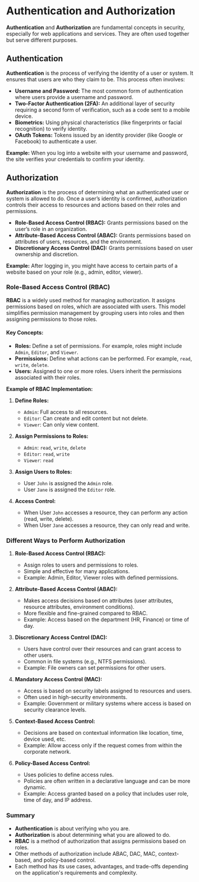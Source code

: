 # Authentication and Authorization

**Authentication** and **Authorization** are fundamental concepts in security, especially for web applications and services. They are often used together but serve different purposes.

## Authentication

**Authentication** is the process of verifying the identity of a user or system. It ensures that users are who they claim to be. This process often involves:

- **Username and Password:** The most common form of authentication where users provide a username and password.
- **Two-Factor Authentication (2FA):** An additional layer of security requiring a second form of verification, such as a code sent to a mobile device.
- **Biometrics:** Using physical characteristics (like fingerprints or facial recognition) to verify identity.
- **OAuth Tokens:** Tokens issued by an identity provider (like Google or Facebook) to authenticate a user.

**Example:** When you log into a website with your username and password, the site verifies your credentials to confirm your identity.

## Authorization

**Authorization** is the process of determining what an authenticated user or system is allowed to do. Once a user’s identity is confirmed, authorization controls their access to resources and actions based on their roles and permissions.

- **Role-Based Access Control (RBAC):** Grants permissions based on the user’s role in an organization.
- **Attribute-Based Access Control (ABAC):** Grants permissions based on attributes of users, resources, and the environment.
- **Discretionary Access Control (DAC):** Grants permissions based on user ownership and discretion.

**Example:** After logging in, you might have access to certain parts of a website based on your role (e.g., admin, editor, viewer).

### Role-Based Access Control (RBAC)

**RBAC** is a widely used method for managing authorization. It assigns permissions based on roles, which are associated with users. This model simplifies permission management by grouping users into roles and then assigning permissions to those roles.

#### Key Concepts:

- **Roles:** Define a set of permissions. For example, roles might include `Admin`, `Editor`, and `Viewer`.
- **Permissions:** Define what actions can be performed. For example, `read`, `write`, `delete`.
- **Users:** Assigned to one or more roles. Users inherit the permissions associated with their roles.

**Example of RBAC Implementation:**

1. **Define Roles:**

   - `Admin`: Full access to all resources.
   - `Editor`: Can create and edit content but not delete.
   - `Viewer`: Can only view content.

2. **Assign Permissions to Roles:**

   - `Admin`: `read`, `write`, `delete`
   - `Editor`: `read`, `write`
   - `Viewer`: `read`

3. **Assign Users to Roles:**

   - User `John` is assigned the `Admin` role.
   - User `Jane` is assigned the `Editor` role.

4. **Access Control:**
   - When User `John` accesses a resource, they can perform any action (read, write, delete).
   - When User `Jane` accesses a resource, they can only read and write.

### Different Ways to Perform Authorization

1. **Role-Based Access Control (RBAC):**

   - Assign roles to users and permissions to roles.
   - Simple and effective for many applications.
   - Example: Admin, Editor, Viewer roles with defined permissions.

2. **Attribute-Based Access Control (ABAC):**

   - Makes access decisions based on attributes (user attributes, resource attributes, environment conditions).
   - More flexible and fine-grained compared to RBAC.
   - Example: Access based on the department (HR, Finance) or time of day.

3. **Discretionary Access Control (DAC):**

   - Users have control over their resources and can grant access to other users.
   - Common in file systems (e.g., NTFS permissions).
   - Example: File owners can set permissions for other users.

4. **Mandatory Access Control (MAC):**

   - Access is based on security labels assigned to resources and users.
   - Often used in high-security environments.
   - Example: Government or military systems where access is based on security clearance levels.

5. **Context-Based Access Control:**

   - Decisions are based on contextual information like location, time, device used, etc.
   - Example: Allow access only if the request comes from within the corporate network.

6. **Policy-Based Access Control:**
   - Uses policies to define access rules.
   - Policies are often written in a declarative language and can be more dynamic.
   - Example: Access granted based on a policy that includes user role, time of day, and IP address.

### Summary

- **Authentication** is about verifying who you are.
- **Authorization** is about determining what you are allowed to do.
- **RBAC** is a method of authorization that assigns permissions based on roles.
- Other methods of authorization include ABAC, DAC, MAC, context-based, and policy-based control.
- Each method has its use cases, advantages, and trade-offs depending on the application's requirements and complexity.
